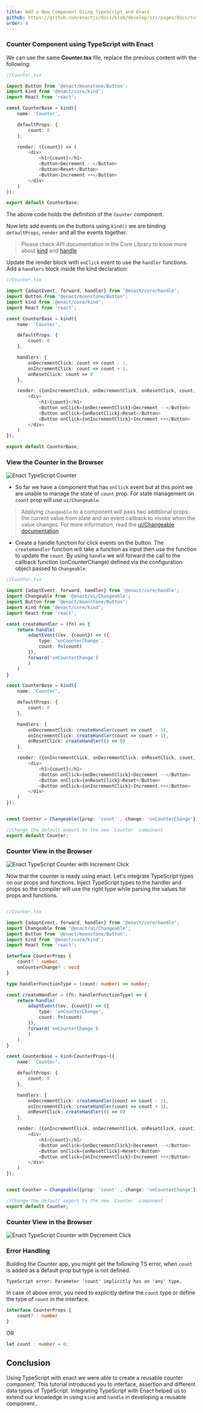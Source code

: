 ```yaml
---
title: Add a New Component Using TypeScript and Enact
github: https://github.com/enactjs/docs/blob/develop/src/pages/docs/tutorials/tutorial-TypeScript-basic/component-with-ts-enact/index.md
order: 4
---
```


### Counter Component using TypeScript with Enact

We can use the same **Counter.tsx** file, replace the previous content with the following:

```ts
//Counter.tsx

import Button from '@enact/moonstone/Button';
import kind from '@enact/core/kind';
import React from 'react';

const CounterBase = kind({
    name: 'Counter',

    defaultProps: {
        count: 0
    },

    render: ({count}) => (
        <div>
            <h1>{count}</h1>
            <Button>Decrement --</Button>
            <Button>Reset</Button>
            <Button>Increment ++</Button>
        </div>
    )
});

export default CounterBase;
```

The above code holds the definition of the `Counter` component. 

Now lets add events on the buttons using `kind()` we are binding `defaultProps`, `render` and all the events together.

> Please check API documentation in the Core Library to know more about [kind](../../../modules/core/kind/) and [handle](../../../modules/core/handle/)

Update the render block with `onClick` event to use the `handler` functions. Add a `handlers` block inside the kind declaration:

```ts
//Counter.tsx

import {adaptEvent, forward, handler} from '@enact/core/handle';
import Button from '@enact/moonstone/Button';
import kind from '@enact/core/kind';
import React from 'react';

const CounterBase = kind({
    name: 'Counter',

    defaultProps: {
        count: 0
    },

    handlers: {
        onDecrementClick: count => count - 1,
        onIncrementClick: count => count + 1,
        onResetClick: count => 0
    },

    render: ({onIncrementClick, onDecrementClick, onResetClick, count, ...rest}) => (
        <div>
            <h1>{count}</h1>
            <Button onClick={onDecrementClick}>Decrement --</Button>
            <Button onClick={onResetClick}>Reset</Button>
            <Button onClick={onIncrementClick}>Increment ++</Button>
        </div>
    )
});

export default CounterBase;

```
### View the Counter in the Browser

![Enact TypeScript Counter](Typescript_Enact_view.png)


- So far we have a component that has `onClick` event but at this point we are unable to manage the state of `count` prop.
For state management on `count` prop will use `ui/Changeable`.

> Applying `Changeable` to a component will pass two additional props: the current value from state and an event callback to invoke when the value changes. For more information, read the [ui/Changeable documentation](../../../modules/ui/Changeable/)

- Create a handle function for click events on the button. The `createHandler` function will take a function as input then use the function to update the `count`. By using `handle` we will forward the call to the callback function (onCounterChange) defined via the configuration object passed to `Changeable`:


```ts
//Counter.tsx

import {adaptEvent, forward, handler} from '@enact/core/handle';
import Changeable from '@enact/ui/Changeable';
import Button from '@enact/moonstone/Button';
import kind from '@enact/core/kind';
import React from 'react';

const createHandler = (fn) => {
    return handle(
        adaptEvent((ev, {count}) => ({
            type: 'onCounterChange',
            count: fn(count)
        }),
        forward('onCounterChange')
        )
    )
}

const CounterBase = kind({
    name: 'Counter',

    defaultProps: {
        count: 0
    },

    handlers: {
        onDecrementClick: createHandler(count => count - 1),
        onIncrementClick: createHandler(count => count + 1),
        onResetClick: createHandler(() => 0)
    },

    render: ({onIncrementClick, onDecrementClick, onResetClick, count, ...rest}) => (
        <div>
            <h1>{count}</h1>
            <Button onClick={onDecrementClick}>Decrement --</Button>
            <Button onClick={onResetClick}>Reset</Button>
            <Button onClick={onIncrementClick}>Increment ++</Button>
        </div>
    )
});


const Counter = Changeable({prop: 'count' , change: 'onCounterChange'}, CounterBase);

//Change the default export to the new `Counter` component
export default Counter;

```
### Counter View in the Browser

![Enact TypeScript Counter with Increment Click](Counter_view_increment.png)


Now that the counter is ready using enact. Let's integrate TypeScript types on our props and functions. Inject TypeScript types to the handler and props so the compiler will use the right type while parsing the values for props and functions.

```ts

//Counter.tsx

import {adaptEvent, forward, handler} from '@enact/core/handle';
import Changeable from '@enact/ui/Changeable';
import Button from '@enact/moonstone/Button';
import kind from '@enact/core/kind';
import React from 'react';

interface CounterProps {
    count? : number,
    onCounterChange? : void
}

type handlerFunctionType = (count: number) => number;

const createHandler = (fn: handlerFunctionType) => {
    return handle(
        adaptEvent((ev, {count}) => ({
            type: 'onCounterChange',
            count: fn(count)
        }),
        forward('onCounterChange')
        )
    )
}

const CounterBase = kind<CounterProps>({
    name: 'Counter',

    defaultProps: {
        count: 0
    },

    handlers: {
        onDecrementClick: createHandler(count => count - 1),
        onIncrementClick: createHandler(count => count + 1),
        onResetClick: createHandler(() => 0)
    },

    render: ({onIncrementClick, onDecrementClick, onResetClick, count, ...rest}) => (
        <div>
            <h1>{count}</h1>
            <Button onClick={onDecrementClick}>Decrement --</Button>
            <Button onClick={onResetClick}>Reset</Button>
            <Button onClick={onIncrementClick}>Increment ++</Button>
        </div>
    )
});


const Counter = Changeable({prop: 'count' , change: 'onCounterChange'}, CounterBase);

//Change the default export to the new `Counter` component
export default Counter;

```


### Counter View in the Browser

![Enact TypeScript Counter with Decrement Click](Counter_view_decrement.png)


### Error Handling

Building the Counter app, you might get the following TS error, when `count` is added as a default prop but type is not defined.

```none
TypeScript error: Parameter 'count' implicitly has an 'any' type.
```

In case of above error, you need to explicitly define the `count` type or define the type of `count` in the interface.

```ts
interface CounterProps {
    count? : number
}
```
OR

```ts
let count : number = 0;
```

## Conclusion

Using TypeScript with enact we were able to create a reusable counter component. This tutorial introduced you to interface, assertion and different data types of TypeScript. Integrating TypeScript with Enact helped us to extend our knowledge in using `kind` and `handle` in developing a reusable component..

